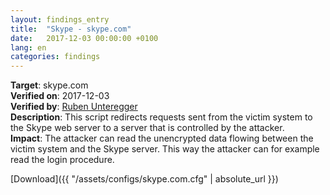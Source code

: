 ```yaml
---
layout: findings_entry
title:  "Skype - skype.com"
date:   2017-12-03 00:00:00 +0100
lang: en
categories: findings
---
```


**Target**: skype.com  
**Verified on**: 2017-12-03  
**Verified by**: [Ruben Unteregger](https://twitter.com/rubenunteregger)  
**Description**: This script redirects requests sent from the victim system to the Skype web server to a server that is controlled by the attacker.  
**Impact**: The attacker can read the unencrypted data flowing between the victim system and the Skype server. This way the attacker can for example read the login  procedure.
  
  
[Download]({{ "/assets/configs/skype.com.cfg" | absolute_url }})
